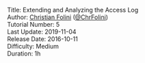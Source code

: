 Title: Extending and Analyzing the Access Log  
Author: <a href="mailto:christian.folini@netnea.com">Christian Folini</a> (<a href="https://twitter.com/ChrFolini">@ChrFolini</a>)  
Tutorial Number: 5  
Last Update: 2019-11-04  
Release Date: 2016-10-11  
Difficulty: Medium    
Duration: 1h  
